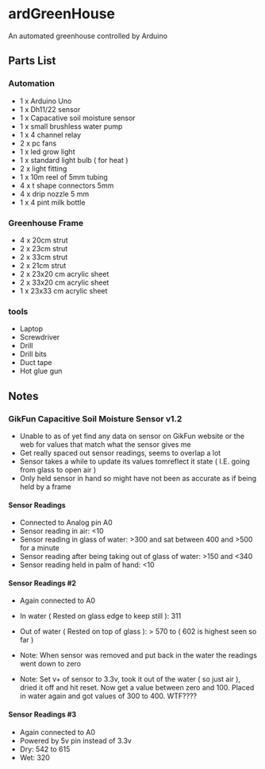 # ardGreenHouse
An automated greenhouse controlled by Arduino

## Parts List
### Automation
- 1 x Arduino Uno
- 1 x Dh11/22 sensor
- 1 x Capacative soil moisture sensor
- 1 x small brushless water pump
- 1 x 4 channel relay
- 2 x pc fans
- 1 x led grow light
- 1 x standard light bulb ( for heat )
- 2 x light fitting
- 1 x 10m reel of 5mm tubing
- 4 x t shape connectors 5mm
- 4 x drip nozzle 5 mm
- 1 x 4 pint milk bottle 

### Greenhouse Frame
- 4 x 20cm strut
- 2 x 23cm strut
- 2 x 33cm strut
- 2 x 21cm strut
- 2 x 23x20 cm acrylic sheet
- 2 x 33x20 cm acrylic sheet
- 1 x 23x33 cm acrylic sheet

### tools
- Laptop
- Screwdriver
- Drill
- Drill bits
- Duct tape
- Hot glue gun

## Notes
### GikFun Capacitive Soil Moisture Sensor v1.2
- Unable to as of yet find any data on sensor on GikFun website or the web for values that match what the sensor gives me
- Get really spaced out sensor readings, seems to overlap a lot
- Sensor takes a while to update its values tomreflect it state ( I.E. going from glass to open air )
- Only held sensor in hand so might have not been as accurate as if being held by a frame

#### Sensor Readings
- Connected to Analog pin A0
- Sensor reading in air: <10
- Sensor reading in glass of water: >300 and sat between 400 and >500 for a minute
- Sensor reading after being taking out of glass of water: >150 and <340
- Sensor reading held in palm of hand: <10

#### Sensor Readings #2
- Again connected to A0
- In water ( Rested on glass edge to keep still ): 311
- Out of water ( Rested on top of glass ): > 570 to ( 602 is highest seen so far )

- Note: When sensor was removed and put back in the water the readings went down to zero
- Note: Set v+ of sensor to 3.3v, took it out of the water ( so just air ), dried it off and hit reset. Now get a value between zero and 100. Placed in water again and got values of 300 to 400. WTF????

#### Sensor Readings #3
- Again connected to A0
- Powered by 5v pin instead of 3.3v
- Dry:  542 to 615
- Wet:  320
